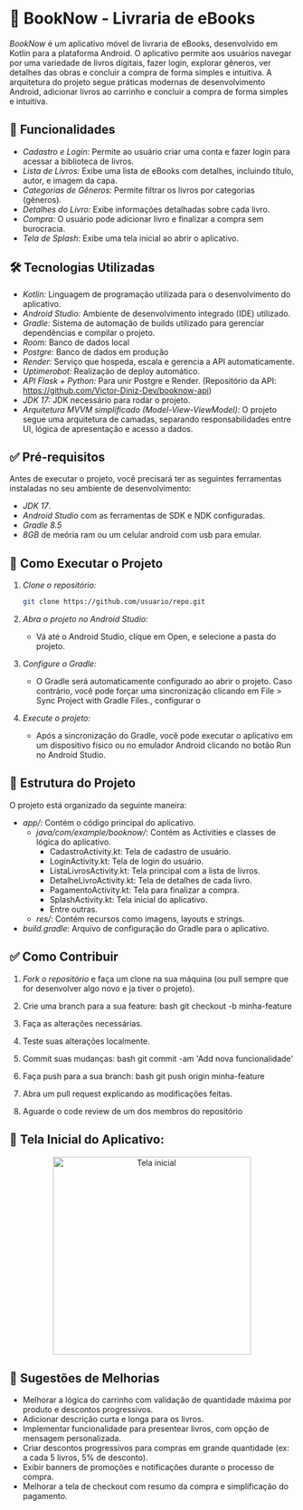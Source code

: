 
# 📱 BookNow - Livraria de eBooks


*BookNow* é um aplicativo móvel de livraria de eBooks, desenvolvido em Kotlin para a plataforma Android. O aplicativo permite aos usuários navegar por uma variedade de livros digitais, fazer login, explorar gêneros, ver detalhes das obras e concluir a compra de forma simples e intuitiva. A arquitetura do projeto segue práticas modernas de desenvolvimento Android, adicionar livros ao carrinho e concluir a compra de forma simples e intuitiva.

## 🔧 Funcionalidades

- *Cadastro e Login:* Permite ao usuário criar uma conta e fazer login para acessar a biblioteca de livros.
- *Lista de Livros:* Exibe uma lista de eBooks com detalhes, incluindo título, autor, e imagem da capa.
- *Categorias de Gêneros:* Permite filtrar os livros por categorias (gêneros).
- *Detalhes do Livro:* Exibe informações detalhadas sobre cada livro.
- *Compra:* O usuário pode adicionar livro e finalizar a compra sem burocracia.
- *Tela de Splash:* Exibe uma tela inicial ao abrir o aplicativo.

## 🛠️ Tecnologias Utilizadas

- *Kotlin:* Linguagem de programação utilizada para o desenvolvimento do aplicativo.
- *Android Studio:* Ambiente de desenvolvimento integrado (IDE) utilizado.
- *Gradle:* Sistema de automação de builds utilizado para gerenciar dependências e compilar o projeto.
- *Room:* Banco de dados local
- *Postgre:* Banco de dados em produção
- *Render:* Serviço que hospeda, escala e gerencia a API automaticamente.
- *Uptimerobot:* Realização de deploy automático.
- *API Flask + Python:* Para unir Postgre e Render.  (Repositório da API: https://github.com/Victor-Diniz-Dev/booknow-api)
- *JDK 17:* JDK necessário para rodar o projeto.
- *Arquitetura MVVM simplificado (Model-View-ViewModel):* O projeto segue uma arquitetura de camadas, separando responsabilidades entre UI, lógica de apresentação e acesso a dados.


## ✅ Pré-requisitos

Antes de executar o projeto, você precisará ter as seguintes ferramentas instaladas no seu ambiente de desenvolvimento:

- *JDK 17*.
- *Android Studio* com as ferramentas de SDK e NDK configuradas.
- *Gradle 8.5* 
- *8GB* de meória ram ou um celular android com usb para emular.

## 🧱 Como Executar o Projeto

1. *Clone o repositório:*
   ```bash
   git clone https://github.com/usuario/repo.git

2. *Abra o projeto no Android Studio:*
   - Vá até o Android Studio, clique em Open, e selecione a pasta do projeto.

3. *Configure o Gradle:*
   - O Gradle será automaticamente configurado ao abrir o projeto. Caso contrário, você pode forçar uma sincronização clicando em File > Sync Project with Gradle Files., configurar o

4. *Execute o projeto:*
   - Após a sincronização do Gradle, você pode executar o aplicativo em um dispositivo físico ou no emulador Android clicando no botão Run no Android Studio.

## 🧱 Estrutura do Projeto

O projeto está organizado da seguinte maneira:

- *app/*: Contém o código principal do aplicativo.
  - *java/com/example/booknow/*: Contém as Activities e classes de lógica do aplicativo.
    - CadastroActivity.kt: Tela de cadastro de usuário.
    - LoginActivity.kt: Tela de login do usuário.
    - ListaLivrosActivity.kt: Tela principal com a lista de livros.
    - DetalheLivroActivity.kt: Tela de detalhes de cada livro.
    - PagamentoActivity.kt: Tela para finalizar a compra.
    - SplashActivity.kt: Tela inicial do aplicativo.
    - Entre outras.
  - *res/*: Contém recursos como imagens, layouts e strings.
- *build.gradle*: Arquivo de configuração do Gradle para o aplicativo.

## ✅  Como Contribuir

1. *Fork o repositório* e faça um clone na sua máquina (ou pull sempre que for desenvolver algo novo e ja tiver o projeto).
2. Crie uma branch para a sua feature:
   bash
   git checkout -b minha-feature
   
3. Faça as alterações necessárias.
4. Teste suas alterações localmente.
5. Commit suas mudanças:
   bash
   git commit -am 'Add nova funcionalidade'
   
6. Faça push para a sua branch:
   bash
   git push origin minha-feature
   
7. Abra um pull request explicando as modificações feitas.

8. Aguarde o code review de um dos membros do repositório

##  📱 Tela Inicial do Aplicativo:

<p align="center">
  <img src="BookNow_KotlinApp2705/app/src/main/res/drawable/home.png" width="350" alt="Tela inicial"/>
</p>

## 💾 Sugestões de Melhorias

- Melhorar a lógica do carrinho com validação de quantidade máxima por produto e descontos progressivos.
- Adicionar descrição curta e longa para os livros.
- Implementar funcionalidade para presentear livros, com opção de mensagem personalizada.
- Criar descontos progressivos para compras em grande quantidade (ex: a cada 5 livros, 5% de desconto).
- Exibir banners de promoções e notificações durante o processo de compra.
- Melhorar a tela de checkout com resumo da compra e simplificação do pagamento.


